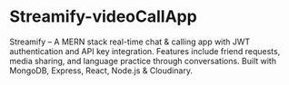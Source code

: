 # Streamify-videoCallApp
Streamify – A MERN stack real-time chat &amp; calling app with JWT authentication and API key integration. Features include friend requests, media sharing, and language practice through conversations. Built with MongoDB, Express, React, Node.js &amp; Cloudinary.

